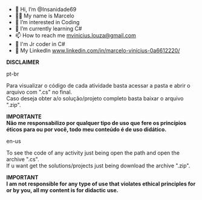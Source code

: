 - 👋 Hi, I’m @Insanidade69
- 👦🏻 My name is Marcelo
- 👀 I’m interested in Coding
- 🌱 I’m currently learning C#
- 📫 How to reach me mvinicius.louza@gmail.com
- 👾 I'm Jr coder in C# 
- 💼 My LinkedIn www.linkedin.com/in/marcelo-vinícius-0a6612220/


**DISCLAIMER**

pt-br

Para visualizar o código de cada atividade basta acessar a pasta e abrir o arquivo com ".cs" no final.\
Caso deseja obter a/o solução/projeto completo basta baixar o arquivo ".zip".

**IMPORTANTE**\
**Não me responsabilizo por qualquer tipo de uso que fere os princípios éticos para ou por você, todo meu conteúdo é de uso didático.**

en-us

To see the code of any activity just being open the path and open the archive ".cs".\
If u want get the solutions/projects just being download the archive ".zip".

**IMPORTANT**\
**I am not responsible for any type of use that violates ethical principles for or by you, all my content is for didactic use.**
